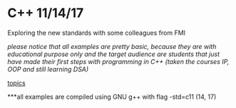 # C++ 11/14/17
Exploring the new standards with some colleagues from FMI<br>

*please notice that all examples are pretty basic, because they are with educational purpose only*
*and the target audience are students that just have made their first steps with programming in C++*
*(taken the courses IP, OOP and still learning DSA)*

[topics]()

 ***all examples are compiled using GNU g++ with flag -std=c11 (14, 17)
